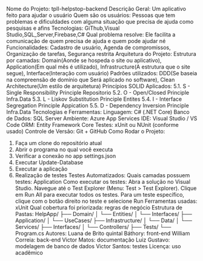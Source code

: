Nome do Projeto: tpII-helpstop-backend
Descrição Geral: Um aplicativo feito para ajudar o usuário
Quem são os usuários: Pessoas que tem problemas e dificuldades com alguma situação que precisa de ajuda como pesquisas e afins
Tecnologias: GiThub,Visual Studio,SQL_Server,Firebase,C#
Qual problema resolve: Ele facilita a comunicação de quem precisa de ajuda e quem pode ajudar né
Funcionalidades: Cadastro de usuário, Agenda de compromissos, Organização de tarefas, Segurança restrita
Arquitetura do Projeto: Estrutura por camadas: Domain(Aonde se hospeda o site ou aplicativo), Application(Em qual mês é utilizado), Infrastructure(A estrutura que o site segue), Interface(Interação com usuário)
Padrões utilizados: DDD(Se baseia na compreensão de domínio que Será aplicado no software), Clean Architecture(Um estilo de arquitetura)
Princípios SOLID Aplicados:
5.1. S - Single Responsibility Principle
Repositorio
5.2. O - Open/Closed Principle
Infra.Data
5.3. L - Liskov Substitution Principle
Entites
5.4. I - Interface Segregation Principle
Appication
5.5. D - Dependency Inversion Principle
Infra.Data
Tecnologias e Ferramentas:
Linguagem: C# (.NET Core)
Banco de Dados: SQL Server
Ambiente: Azure App Services
IDE: Visual Studio / VS Code
ORM: Entity Framework Core
Testes: xUnit ou NUnit (conforme usado)
Controle de Versão: Git + GitHub
Como Rodar o Projeto:
1. Faça um clone do repositório atual 
2. Abrir o programa no qual você executa 
3. Verificar a conexão no app settings.json
4. Executar Update-Database
5. Executar a aplicação 
6. Realização de testes
Testes Automatizados:
Quais camadas possuem testes: Application
Como executar os testes: Abra a solução no Visual Studio. Navegue até o Test Explorer (Menu: Test > Test Explorer). Clique em Run All para executar todos os testes. Para um teste específico, clique com o botão direito no teste e selecione Run
Ferramentas usadas: xUnit
Qual cobertura foi priorizada: regras de negócio
Estrutura de Pastas:
HelpApp/ ├── Domain/ │ └── Entities/ │   └── Interfaces/ ├── Application/ │   └── UseCases/ ├── Infrastructure/ │   └── Data/ │   └── Services/ ├── Interfaces/ │   └── Controllers/ ├── Tests/ └── Program.cs
Autores:
Luana de Brito quintal Báthory: front-end
William Correia: back-end
Victor Matos: documentação 
Luiz Gustavo: modelagem de banco de dados 
Victor Santos: testes
Licença: uso acadêmico
